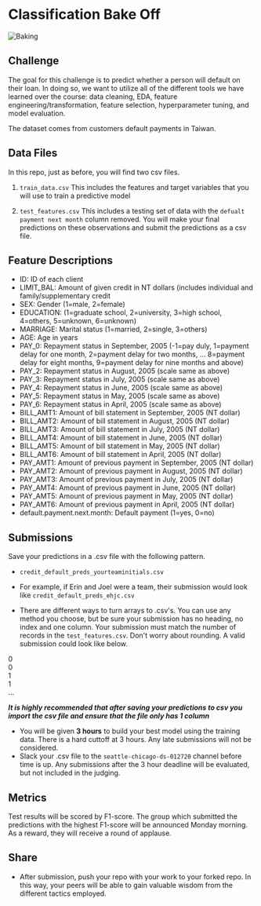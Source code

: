 # Classification Bake Off

![Baking](https://media.giphy.com/media/xT0xePLIUyxnXso8co/giphy.gif)

## Challenge 

The goal for this challenge is to predict whether a person will default on their loan. In doing so, we want to utilize all of the different tools we have learned over the course: data cleaning, EDA, feature engineering/transformation, feature selection, hyperparameter tuning, and model evaluation.

The dataset comes from customers default payments in Taiwan.
## Data Files

In this repo, just as before, you will find two csv files.

1. `train_data.csv`
This includes the features and target variables that you will use to train a predictive model

2. `test_features.csv`
This includes a testing set of data with the `defualt payment next month` column removed. You will make your final predictions on these observations and submit the predictions as a csv file.

## Feature Descriptions

* ID: ID of each client
* LIMIT_BAL: Amount of given credit in NT dollars (includes individual and family/supplementary credit
* SEX: Gender (1=male, 2=female)
* EDUCATION: (1=graduate school, 2=university, 3=high school, 4=others, 5=unknown, 6=unknown)
* MARRIAGE: Marital status (1=married, 2=single, 3=others)
* AGE: Age in years
* PAY_0: Repayment status in September, 2005 (-1=pay duly, 1=payment delay for one month, 2=payment delay for two months, … 8=payment delay for eight months, 9=payment delay for nine months and above)
* PAY_2: Repayment status in August, 2005 (scale same as above)
* PAY_3: Repayment status in July, 2005 (scale same as above)
* PAY_4: Repayment status in June, 2005 (scale same as above)
* PAY_5: Repayment status in May, 2005 (scale same as above)
* PAY_6: Repayment status in April, 2005 (scale same as above)
* BILL_AMT1: Amount of bill statement in September, 2005 (NT dollar)
* BILL_AMT2: Amount of bill statement in August, 2005 (NT dollar)
* BILL_AMT3: Amount of bill statement in July, 2005 (NT dollar)
* BILL_AMT4: Amount of bill statement in June, 2005 (NT dollar)
* BILL_AMT5: Amount of bill statement in May, 2005 (NT dollar)
* BILL_AMT6: Amount of bill statement in April, 2005 (NT dollar)
* PAY_AMT1: Amount of previous payment in September, 2005 (NT dollar)
* PAY_AMT2: Amount of previous payment in August, 2005 (NT dollar)
* PAY_AMT3: Amount of previous payment in July, 2005 (NT dollar)
* PAY_AMT4: Amount of previous payment in June, 2005 (NT dollar)
* PAY_AMT5: Amount of previous payment in May, 2005 (NT dollar)
* PAY_AMT6: Amount of previous payment in April, 2005 (NT dollar)
* default.payment.next.month: Default payment (1=yes, 0=no)

## Submissions
Save your predictions in a .csv file with the following pattern. 
- `credit_default_preds_yourteaminitials.csv`
- For example, if Erin and Joel were a team, their submission would look like `credit_default_preds_ehjc.csv`

- There are different ways to turn arrays to .csv's.  You can use any method you choose, but be sure your submission has no heading, no index and one column. Your submission must match the number of records in the `test_features.csv`. Don't worry about rounding.  A valid submission could look like below. 

0<br>
0<br>
1<br>
1<br>
...

***It is highly recommended that after saving your predictions to csv you import the csv file and ensure that the file only has 1 column***

- You will be given **3 hours** to build your best model using the training data. There is a hard cuttoff at 3 hours. Any late submissions will not be considered. 
- Slack your .csv file to the `seattle-chicago-ds-012720` channel before time is up. Any submissions after the 3 hour deadline will be evaluated, but not included in the judging.

## Metrics
Test results will be scored by F1-score. The group which submitted the predictions with the highest F1-score will be announced Monday morning. As a reward, they will receive a round of applause. 

## Share
- After submission, push your repo with your work to your forked repo. In this way, your peers will be able to gain valuable wisdom from the different tactics employed.

